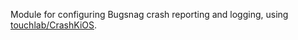 Module for configuring Bugsnag crash reporting and logging, using [touchlab/CrashKiOS](https://github.com/touchlab/CrashKiOS).